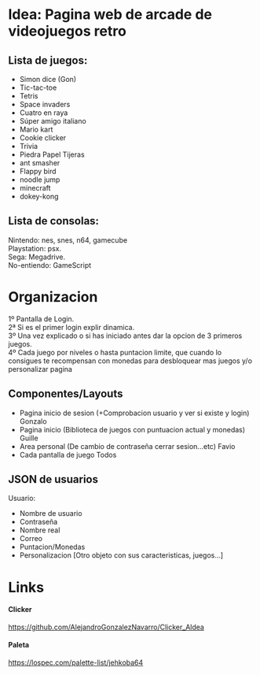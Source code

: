 # Idea: Pagina web de arcade de videojuegos retro

## Lista de juegos: 
- Simon dice (Gon)
- Tic-tac-toe  
- Tetris  
- Space invaders  
- Cuatro en raya  
- Súper amigo italiano  
- Mario kart  
- Cookie clicker  
- Trivia  
- Piedra Papel Tijeras  
- ant smasher  
- Flappy bird  
- noodle jump  
- minecraft  
- dokey-kong  
 
## Lista de consolas:  
Nintendo: nes, snes, n64, gamecube  
Playstation: psx.  
Sega: Megadrive.  
No-entiendo: GameScript

# Organizacion
1º Pantalla de Login.  
2ª Si es el primer login explir dinamica.  
3º Una vez explicado o si has iniciado antes dar la opcion de 3 primeros juegos.  
4º Cada juego por niveles o hasta puntacion limite, que cuando lo consigues te recompensan con monedas para desbloquear mas juegos y/o personalizar pagina  

## Componentes/Layouts  
- Pagina inicio de sesion (+Comprobacion usuario y ver si existe y login)  Gonzalo
- Pagina inicio (Biblioteca de juegos con puntuacion actual y monedas)  Guille
- Area personal (De cambio de contraseña cerrar sesion...etc)  Favio
- Cada pantalla de juego  Todos

## JSON de usuarios  
Usuario:  
- Nombre de usuario  
- Contraseña  
- Nombre real  
- Correo  
- Puntacion/Monedas  
- Personalizacion [Otro objeto con sus caracteristicas, juegos...]

# Links  
#### Clicker
https://github.com/AlejandroGonzalezNavarro/Clicker_Aldea
#### Paleta  
https://lospec.com/palette-list/jehkoba64
